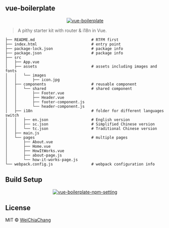 ## vue-boilerplate

<p align="center">
  <a target="_blank" href="https://github.com/WeiChiaChang/vue-boilerplate">
    <img alt="vue-boilerplate" src="https://i.imgur.com/3ePgVX2.gif">
  </a>
</p>

> A pithy starter kit with router & i18n in Vue.

```
├── README.md                         # RTFM first
├── index.html                        # entry point
├── package-lock.json                 # package info
├── package.json                      # package info
├── src
│   ├── App.vue
│   ├── assets                        # assets including images and fonts
│   │   └── images
│   │       ├── icon.jpg
│   ├── components                    # reusable component
│   │   └── shared                    # shared component
│   │       ├── Footer.vue
│   │       ├── Header.vue
│   │       ├── footer-component.js
│   │       └── header-component.js
│   ├── i18n                          # folder for different languages switch
│   │   ├── en.json                   # English version
│   │   ├── sc.json                   # Simplified Chinese version
│   │   └── tc.json                   # Traditional Chinese version
│   ├── main.js
│   └── pages                         # multiple pages
│       ├── About.vue
│       ├── Home.vue
│       ├── HowItWorks.vue
│       ├── about-page.js
│       └── how-it-works-page.js
└── webpack.config.js                 # webpack configuration info
```

## Build Setup

<p align="center">
  <a target="_blank" href="https://github.com/WeiChiaChang/vue-boilerplate">
    <img alt="vue-boilerplate-npm-setting" src="https://i.imgur.com/EywRl8X.png">
  </a>
</p>

## License
MIT © [WeiChiaChang](https://github.com/WeiChiaChang)

